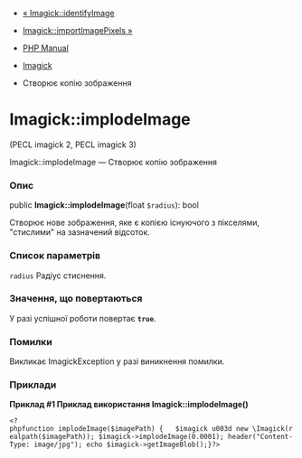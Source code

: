 - [« Imagick::identifyImage](imagick.identifyimage.md)
- [Imagick::importImagePixels »](imagick.importimagepixels.md)

- [PHP Manual](index.md)
- [Imagick](class.imagick.md)
- Створює копію зображення

# Imagick::implodeImage

(PECL imagick 2, PECL imagick 3)

Imagick::implodeImage — Створює копію зображення

### Опис

public **Imagick::implodeImage**(float `$radius`): bool

Створює нове зображення, яке є копією існуючого з
пікселями, "стислими" на зазначений відсоток.

### Список параметрів

`radius`
Радіус стиснення.

### Значення, що повертаються

У разі успішної роботи повертає **`true`**.

### Помилки

Викликає ImagickException у разі виникнення помилки.

### Приклади

**Приклад #1 Приклад використання **Imagick::implodeImage()****

`<?phpfunction implodeImage($imagePath) {   $imagick u003d new \Imagick(realpath($imagePath)); $imagick->implodeImage(0.0001); header("Content-Type: image/jpg"); echo $imagick->getImageBlob();}?> `
